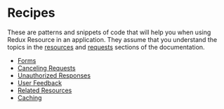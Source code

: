 # Recipes

These are patterns and snippets of code that will help you when using
Redux Resource in an application. They assume that you understand the
topics in the [resources](/docs/resources/README.md) and
[requests](/docs/requests/README.md) sections of the documentation.

* [Forms](/docs/recipes/forms.md)
* [Canceling Requests](/docs/recipes/canceling-requests.md)
* [Unauthorized Responses](/docs/recipes/unauthorized-responses.md)
* [User Feedback](/docs/recipes/user-feedback.md)
* [Related Resources](/docs/recipes/related-resources.md)
* [Caching](/docs/recipes/caching.md)
